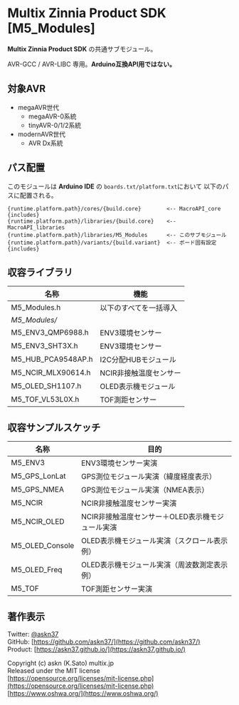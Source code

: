 # Multix Zinnia Product SDK [M5_Modules]

__Multix Zinnia Product SDK__
の共通サブモジュール。

AVR-GCC / AVR-LIBC 専用。__Arduino互換API用ではない。__

## 対象AVR

- megaAVR世代
  - megaAVR-0系統
  - tinyAVR-0/1/2系統
- modernAVR世代
  - AVR Dx系統

## パス配置

このモジュールは __Arduino IDE__ の
`boards.txt/platform.txt`において
以下のパスに配置される。

```plain
{runtime.platform.path}/cores/{build.core}        <-- MacroAPI_core {includes}
{runtime.platform.path}/libraries/{build.core}    <-- MacroAPI_libraries
{runtime.platform.path}/libraries/M5_Modules      <-- このサブモジュール
{runtime.platform.path}/variants/{build.variant}  <-- ボード固有設定 {includes}
```

## 収容ライブラリ

|名称|機能|
|-|-|
|M5_Modules.h|以下のすべてを一括導入
|_M5_Modules/_|
|M5_ENV3_QMP6988.h|ENV3環境センサー
|M5_ENV3_SHT3X.h|ENV3環境センサー
|M5_HUB_PCA9548AP.h|I2C分配HUBモジュール
|M5_NCIR_MLX90614.h|NCIR非接触温度センサー
|M5_OLED_SH1107.h|OLED表示機モジュール
|M5_TOF_VL53L0X.h|TOF測距センサー

## 収容サンプルスケッチ

|名称|目的|
|-|-|
|M5_ENV3|ENV3環境センサー実演
|M5_GPS_LonLat|GPS測位モジュール実演（緯度経度表示）
|M5_GPS_NMEA|GPS測位モジュール実演（NMEA表示）
|M5_NCIR|NCIR非接触温度センサー実演
|M5_NCIR_OLED|NCIR非接触温度センサー＋OLED表示機モジュール実演
|M5_OLED_Console|OLED表示機モジュール実演（スクロール表示例）
|M5_OLED_Freq|OLED表示機モジュール実演（周波数測定表示例）
|M5_TOF|TOF測距センサー実演

## 著作表示

Twitter: [@askn37](https://twitter.com/askn37) \
GitHub: [https://github.com/askn37/](https://github.com/askn37/) \
Product: [https://askn37.github.io/](https://askn37.github.io/)

Copyright (c) askn (K.Sato) multix.jp \
Released under the MIT license \
[https://opensource.org/licenses/mit-license.php](https://opensource.org/licenses/mit-license.php) \
[https://www.oshwa.org/](https://www.oshwa.org/)
